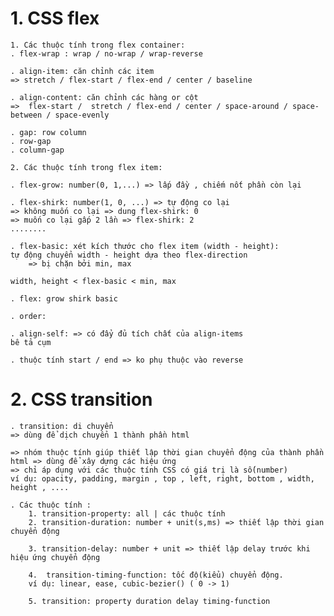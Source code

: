 # 1. CSS flex

    1. Các thuộc tính trong flex container:
    . flex-wrap : wrap / no-wrap / wrap-reverse

    . align-item: căn chỉnh các item
    => stretch / flex-start / flex-end / center / baseline

    . align-content: căn chỉnh các hàng or cột
    =>  flex-start /  stretch / flex-end / center / space-around / space-between / space-evenly

    . gap: row column
    . row-gap
    . column-gap

    2. Các thuộc tính trong flex item:

    . flex-grow: number(0, 1,...) => lấp đầy , chiếm nốt phần còn lại

    . flex-shirk: number(1, 0, ...) => tự động co lại
    => không muốn co lại => dung flex-shirk: 0
    => muốn co lại gấp 2 lần => flex-shirk: 2
    ........

    . flex-basic: xét kích thước cho flex item (width - height):
    tự động chuyển width - height dựa theo flex-direction
        => bị chặn bởi min, max

    width, height < flex-basic < min, max

    . flex: grow shirk basic

    . order:

    . align-self: => có đẩy đủ tích chất của align-items
    bê tả cụm

    . thuộc tính start / end => ko phụ thuộc vào reverse

# 2. CSS transition

    . transition: di chuyển
    => dùng để dịch chuyển 1 thành phần html

    => nhóm thuộc tính giúp thiết lập thời gian chuyển động của thành phần html => dùng để xây dựng các hiệu ứng
    => chỉ áp dụng với các thuộc tính CSS có giá trị là số(number)
    ví dụ: opacity, padding, margin , top , left, right, bottom , width, height , ....

    . Các thuộc tính :
        1. transition-property: all | các thuộc tính
        2. transition-duration: number + unit(s,ms) => thiết lập thời gian chuyển động

        3. transition-delay: number + unit => thiết lập delay trước khi hiệu ứng chuyển động

        4.  transition-timing-function: tốc độ(kiểu) chuyển động.
        ví dụ: linear, ease, cubic-bezier() ( 0 -> 1)

        5. transition: property duration delay timing-function
